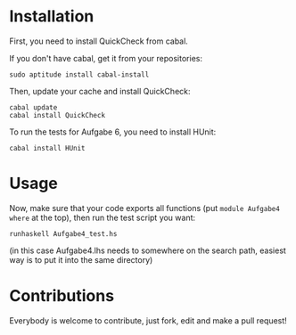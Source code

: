 Installation
============

First, you need to install QuickCheck from cabal.

If you don't have cabal, get it from your repositories:

```sudo aptitude install cabal-install```

Then, update your cache and install QuickCheck:

```
cabal update
cabal install QuickCheck
```

To run the tests for Aufgabe 6, you need to install HUnit:

```cabal install HUnit```


Usage
=====

Now, make sure that your code exports all functions (put `module Aufgabe4 where` at the top), then run the test script you want:

```
runhaskell Aufgabe4_test.hs
```

(in this case Aufgabe4.lhs needs to somewhere on the search path, easiest way is to put it into the same directory)


Contributions
=============

Everybody is welcome to contribute, just fork, edit and make a pull request!
